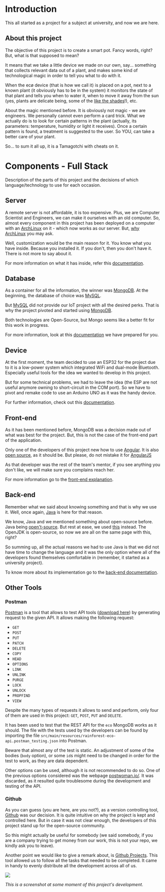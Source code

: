 # Introduction

This all started as a project for a subject at university, and now we are here.

## About this project

The objective of this project is to create a smart pot. Fancy words, right? 
But, what is that supposed to mean? 

It means that we take a little device we made on our own, say... something that
collects relevant data out of a plant, and makes some kind of technological 
magic in order to tell you what to do with it.

When the ecø device (that is how we call it) is placed on a pot, next to a 
known plant (it obviously has to be in the system) it monitors the state of 
that plant and tells you when to water it, when to move it away from the sun
(yes, plants are delicate being, some of the 
[like the shades](https://www.housebeautiful.com/lifestyle/gardening/g18665158/shade-loving-plants/)!), 
etc. 

About the magic mentioned before. It is obviously not magic - we are engineers. 
We personally cannot even perform a card trick. What we actually do is to look
for certain patterns in the plant (actually, its parameters: temperature, 
humidity or light it receives). Once a certain pattern is found, a treatment is
suggested to the user. So YOU, can take a better care of your plant.

So... to sum it all up, it is a Tamagotchi with cheats on it.

# Components - Full Stack

Description of the parts of this project and the decisions of which 
language/technology to use for each occasion.

## Server

A remote server is not affordable, it is too expensive. Plus, we are Computer
Scientist and Engineers, we can make it ourselves with an old computer. So, 
almost every component in this project has been deployed on a computer with
an [ArchLinux](https://www.archlinux.org/) on it - which now works as our 
server. But, 
[why ArchLinux](https://www.fossmint.com/reasons-to-use-arch-linux/) you may 
ask.

Well, customization would be the main reason for it. You know what you have 
inside. Because you installed it. If you don't, then you don't have it. There
is not more to say about it.

For more information on what it has inside, refer this
[documentation](https://github.com/laurapm/UBICUA/tree/master/server).

## Database

As a container for all the information, the winner was 
[MongoDB](https://www.mongodb.com/). At the beginning, the database of choice 
was [MySQL](https://www.mysql.com/). 

But [MySQL](https://github.com/mysql) did not provide our IoT project with all 
the desired perks. That is why the project pivoted and started using 
[MongoDB](https://github.com/mongodb). 

Both technologies are Open-Source, but Mongo seems like a better fit for this
work in progress.

For more information, look at this 
[documentation](https://github.com/laurapm/UBICUA/tree/master/database) 
we have prepared for you.

## Device

At the first moment, the team decided to use an ESP32 for the project due to it is a low-power system which integrated WiFi and dual-mode Bluetooth. Especially useful tools for the idea we wanted to develop in this project.

But for some technical problems, we had to leave the idea (the ESP are not useful anymore owning to short-circuit in the COM port). So we have to pivot and remake code to use an Arduino UNO as it was the handy device.
 
For further information, check out this [documentation](https://github.com/laurapm/UBICUA/tree/master/device).
## Front-end

As it has been mentioned before, MongoDB was a decision made out of what was
best for the project. But, this is not the case of the front-end part of the
application.

Only one of the developers of this project new how to use 
[Angular](https://angular.io/). It is also 
[open source](https://github.com/angular), as it should be. But please, do not
mistake it for [AngularJS](https://www.ebuilderz.com/angular-vs-angularjs/)

As that developer was the rest of the team's mentor, if you see anything you
don't like, we will make sure you complains reach her.

For more information go to the 
[front-end explanation](https://github.com/laurapm/UBICUA/tree/master/webpage/eco-front).

## Back-end

Remember what we said about knowing something and that is why we use it. Well,
once again, [Java](https://www.java.com/en/) is here for that reason.

We know, Java and we mentioned something about open-source before. Java being
[open't-source](https://www.itassetmanagement.net/2018/05/01/oracle-to-charge-for-java-from-jan-2019/).
But rest at ease, we used [this](https://openjdk.java.net/) instead. The 
OpenJDK is open-source, so now we are all on the same page with this, right?

So summing up, all the actual reasons we had to use Java is that we did not 
have time to change the language and it was the only option where all of the 
developers found themselves comfortable in (remember, it started as a 
university project).

To know more about its implementation go to the
[back-end documentation](https://github.com/laurapm/UBICUA/tree/master/webpage/eco-webpage).

## Other Tools

### Postman

[Postman](https://www.postman.com/) is a tool that allows to test API tools 
([download here](https://www.postman.com/downloads/)) by generating request to 
the given API. It allows making the following request:

- `GET`
- `POST`
- `PUT`
- `PATCH`
- `DELETE`
- `COPY`
- `HEAD`
- `OPTIONS`
- `LINK`
- `UNLINK`
- `PURGE`
- `LOCK`
- `UNLOCK`
- `PROPFIND`
- `VIEW`

Despite the many types of requests it allows to send and perform, only four of
them are used in this project: `GET`, `POST`, `PUT` and `DELETE`.

It has been used to test that the REST API for the `eco` MongoDB works as it 
should. The file with the tests used by the developers can be found by 
importing the file `src/main/resources/rainforest-eco-api.postman_testing.json`
into Postman.

Beware that almost any of the test is static. An adjustment of some of the 
bodies (`body` option), or some `id`s might need to be changed in order for the
test to work, as they are data dependent.

Other options can be used, although it is not recommended to do so. One of the 
previous options considered was the webpage 
[postwoman.io/](https://hoppscotch.io/). It was discarded, as it resulted quite 
troublesome during the development and testing of the API.

### Github

As you can guess (you are here, are you not?), as a version controlling tool, 
[Github](https://github.com/) was our decision. It is quite intuitive on why 
the project is kept and controlled here. But in case it was not clear enough,
the developers of this project stand up for the open-source community. 

So this might actually be useful for somebody (we said somebody, if you are a
company trying to get money from our work, this is not your repo, we kindly ask
you to leave).

Another point we would like to give a remark about, is 
[Github Projects](https://github.com/features/project-management). This tool 
allowed us to follow all the tasks that needed to be completed. It came in 
handy to evenly distribute all the development across all of us.

![](https://github.com/laurapm/UBICUA/tree/master/docs/images/git_projects.png)

_This is a screenshot at some moment of this project's development_.
